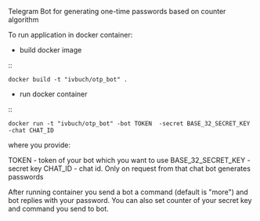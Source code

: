 Telegram Bot for generating one-time passwords based on counter algorithm

To run application in docker container:

* build docker image

::

    docker build -t "ivbuch/otp_bot" . 

* run docker container

::
  
    docker run -t "ivbuch/otp_bot" -bot TOKEN  -secret BASE_32_SECRET_KEY -chat CHAT_ID 

where you provide:
 
 TOKEN - token of your bot which you want to use
 BASE_32_SECRET_KEY - secret key
 CHAT_ID - chat id. Only on request from that chat bot generates passwords


After running container you send a bot a command (default is "more") and bot replies with your password.
You can also set counter of your secret key and command you send to bot.
